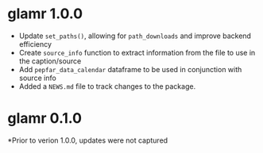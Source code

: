 # glamr 1.0.0
* Update `set_paths()`, allowing for `path_downloads` and improve backend efficiency
* Create `source_info` function to extract information from the file to use in the caption/source 
* Add `pepfar_data_calendar` dataframe to be used in conjunction with source info
* Added a `NEWS.md` file to track changes to the package.

# glamr 0.1.0
*Prior to verion 1.0.0, updates were not captured
